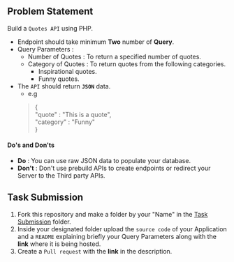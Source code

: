 ## Problem Statement

Build a `Quotes API` using PHP. <br>

- Endpoint should take minimum **Two** number of **Query**.
- Query Parameters :
  - Number of Quotes : To return a specified number of quotes.
  - Category of Quotes : To return  quotes from the following categories.
    - Inspirational quotes.
    - Funny quotes.
- The `API` should return **`JSON`** data.
  - e.g <br>
  > {<br>
"quote" : "This is a quote",<br>
"category" : "Funny"<br>
}

#### Do's and Don'ts
- **Do** : You can use raw JSON data to populate your database. <br>
- **Don't** :  Don't use prebuild APIs to create endpoints or redirect your Server to the Third party APIs.

## Task Submission

1. Fork this repository and make a folder by your "Name" in the [Task Submission](../Task%20Submission) folder.
2. Inside your designated folder upload the `source code` of your Application and a `README` explaining briefly your Query Parameters along with the **link** where it is being hosted.
3. Create a `Pull request` with the **link** in the description.
